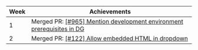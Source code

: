 Week | Achievements
---- | ------------
1 | Merged PR: [[#965] Mention development environment prerequisites in DG](https://github.com/MarkBind/markbind/pull/965)
2 | Merged PR: [[#122] Allow embedded HTML in dropdown](https://github.com/MarkBind/vue-strap/pull/122)